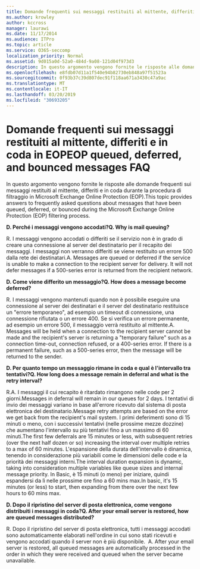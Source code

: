 ```yaml
---
title: Domande frequenti sui messaggi restituiti al mittente, differiti e in coda in EOP
ms.author: krowley
author: kccross
manager: laurawi
ms.date: 11/17/2014
ms.audience: ITPro
ms.topic: article
ms.service: O365-seccomp
localization_priority: Normal
ms.assetid: 9d015a0d-52a0-484d-9a08-121d04f973d3
description: In questo argomento vengono fornite le risposte alle domande frequenti sui messaggi restituiti al mittente, differiti e in coda durante la procedura di filtraggio in Microsoft Exchange Online Protection (EOP).
ms.openlocfilehash: e8fdb07d11a1f540e94b82730eb848a97f51523a
ms.sourcegitcommit: 0f93b37c39d807dec91f118aa671a3430c47a9ac
ms.translationtype: MT
ms.contentlocale: it-IT
ms.lasthandoff: 03/20/2019
ms.locfileid: "30693205"
---
```

# <a name="eop-queued-deferred-and-bounced-messages-faq"></a><span data-ttu-id="098a7-103">Domande frequenti sui messaggi restituiti al mittente, differiti e in coda in EOP</span><span class="sxs-lookup"><span data-stu-id="098a7-103">EOP queued, deferred, and bounced messages FAQ</span></span>

<span data-ttu-id="098a7-104">In questo argomento vengono fornite le risposte alle domande frequenti sui messaggi restituiti al mittente, differiti e in coda durante la procedura di filtraggio in Microsoft Exchange Online Protection (EOP).</span><span class="sxs-lookup"><span data-stu-id="098a7-104">This topic provides answers to frequently asked questions about messages that have been queued, deferred, or bounced during the Microsoft Exchange Online Protection (EOP) filtering process.</span></span>
  
 <span data-ttu-id="098a7-105">**D. Perché i messaggi vengono accodati?**</span><span class="sxs-lookup"><span data-stu-id="098a7-105">**Q. Why is mail queuing?**</span></span>
  
<span data-ttu-id="098a7-p101">R. I messaggi vengono accodati o differiti se il servizio non è in grado di creare una connessione al server del destinatario per il recapito dei messaggi. I messaggi non verranno differiti se viene restituito un errore 500 dalla rete dei destinatari.</span><span class="sxs-lookup"><span data-stu-id="098a7-p101">A. Messages are queued or deferred if the service is unable to make a connection to the recipient server for delivery. It will not defer messages if a 500-series error is returned from the recipient network.</span></span>
  
 <span data-ttu-id="098a7-109">**D. Come viene differito un messaggio?**</span><span class="sxs-lookup"><span data-stu-id="098a7-109">**Q. How does a message become deferred?**</span></span>
  
<span data-ttu-id="098a7-p102">R. I messaggi vengono mantenuti quando non è possibile eseguire una connessione al server dei destinatari e il server del destinatario restituisce un "errore temporaneo", ad esempio un timeout di connessione, una connessione rifiutata o un errore 400. Se si verifica un errore permanente, ad esempio un errore 500, il messaggio verrà restituito al mittente.</span><span class="sxs-lookup"><span data-stu-id="098a7-p102">A. Messages will be held when a connection to the recipient server cannot be made and the recipient's server is returning a "temporary failure" such as a connection time-out, connection refused, or a 400-series error. If there is a permanent failure, such as a 500-series error, then the message will be returned to the sender.</span></span>
  
 <span data-ttu-id="098a7-113">**D. Per quanto tempo un messaggio rimane in coda e qual è l'intervallo tra tentativi?**</span><span class="sxs-lookup"><span data-stu-id="098a7-113">**Q. How long does a message remain in deferral and what is the retry interval?**</span></span>
  
<span data-ttu-id="098a7-114">R.</span><span class="sxs-lookup"><span data-stu-id="098a7-114">A.</span></span> <span data-ttu-id="098a7-115">I messaggi il cui recapito è ritardato rimangono nelle code per 2 giorni.</span><span class="sxs-lookup"><span data-stu-id="098a7-115">Messages in deferral will remain in our queues for 2 days.</span></span> <span data-ttu-id="098a7-116">I tentativi di invio dei messaggi variano in base all'errore ricevuto dal sistema di posta elettronica del destinatario.</span><span class="sxs-lookup"><span data-stu-id="098a7-116">Message retry attempts are based on the error we get back from the recipient's mail system.</span></span> <span data-ttu-id="098a7-117">I primi deferimenti sono di 15 minuti o meno, con i successivi tentativi (nelle prossime mezze dozzine) che aumentano l'intervallo su più tentativi fino a un massimo di 60 minuti.</span><span class="sxs-lookup"><span data-stu-id="098a7-117">The first few deferrals are 15 minutes or less, with subsequent retries (over the next half dozen or so) increasing the interval over multiple retries to a max of 60 minutes.</span></span> <span data-ttu-id="098a7-118">L'espansione della durata dell'intervallo è dinamica, tenendo in considerazione più variabili come le dimensioni delle code e la priorità dei messaggi interni.</span><span class="sxs-lookup"><span data-stu-id="098a7-118">The interval duration expansion is dynamic, taking into consideration multiple variables like queue sizes and internal message priority.</span></span> <span data-ttu-id="098a7-119">In Basic, è 15 minuti (o meno) per iniziare, quindi espandersi da lì nelle prossime ore fino a 60 mins max.</span><span class="sxs-lookup"><span data-stu-id="098a7-119">In basic, it's 15 minutes (or less) to start, then expanding from there over the next few hours to 60 mins max.</span></span>
  
 <span data-ttu-id="098a7-120">**D. Dopo il ripristino del server di posta elettronica, come vengono distribuiti i messaggi in coda?**</span><span class="sxs-lookup"><span data-stu-id="098a7-120">**Q. After your email server is restored, how are queued messages distributed?**</span></span>
  
<span data-ttu-id="098a7-p104">R. Dopo il ripristino del server di posta elettronica, tutti i messaggi accodati sono automaticamente elaborati nell'ordine in cui sono stati ricevuti e vengono accodati quando il server non è più disponibile.  </span><span class="sxs-lookup"><span data-stu-id="098a7-p104">A. After your email server is restored, all queued messages are automatically processed in the order in which they were received and queued when the server became unavailable.</span></span> 
  

